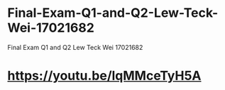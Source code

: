 # Final-Exam-Q1-and-Q2-Lew-Teck-Wei-17021682
Final Exam Q1 and Q2 Lew Teck Wei 17021682
# https://youtu.be/lqMMceTyH5A
